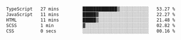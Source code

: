 <!--START_SECTION:waka-->

```txt
TypeScript   27 mins         █████████████▒░░░░░░░░░░░   53.27 %
JavaScript   11 mins         █████▓░░░░░░░░░░░░░░░░░░░   22.27 %
HTML         11 mins         █████▒░░░░░░░░░░░░░░░░░░░   21.48 %
SCSS         1 min           ▓░░░░░░░░░░░░░░░░░░░░░░░░   02.82 %
CSS          0 secs          ░░░░░░░░░░░░░░░░░░░░░░░░░   00.16 %
```

<!--END_SECTION:waka-->


<!--
**Leorio21/Leorio21** is a ✨ _special_ ✨ repository because its `README.md` (this file) appears on your GitHub profile.

Here are some ideas to get you started:

- 🔭 I’m currently working on ...
- 🌱 I’m currently learning ...
- 👯 I’m looking to collaborate on ...
- 🤔 I’m looking for help with ...
- 💬 Ask me about ...
- 📫 How to reach me: ...
- 😄 Pronouns: ...
- ⚡ Fun fact: ...
-->
